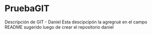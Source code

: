 # PruebaGIT
Descripción de GIT - Daniel
Esta descipcipón la agregrué en el campo README sugerido luego de crear el repositorio daniel
